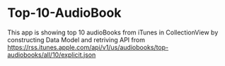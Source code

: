 # Top-10-AudioBook
This app is showing top 10 audioBooks from iTunes in CollectionView by constructing Data Model and retriving API from https://rss.itunes.apple.com/api/v1/us/audiobooks/top-audiobooks/all/10/explicit.json
